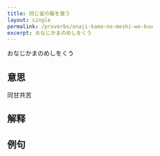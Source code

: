 ```yaml
---
title: 同じ釜の飯を食う
layout: single
permalink: /proverbs/onaji-kama-no-meshi-wo-kuu
excerpt: おなじかまのめしをくう
---
```


おなじかまのめしをくう

## 意思

同甘共苦

## 解释

## 例句

